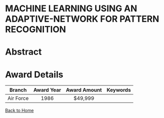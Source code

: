 
MACHINE LEARNING USING AN ADAPTIVE-NETWORK FOR PATTERN RECOGNITION
==================================================================

# Abstract


  

# Award Details

|Branch|Award Year|Award Amount|Keywords|
| :---: | :---: | :---: | :---: |
|Air Force|1986|$49,999||
  
  


[Back to Home](https://github.com/chrischow/dod_sbir_awards#885)